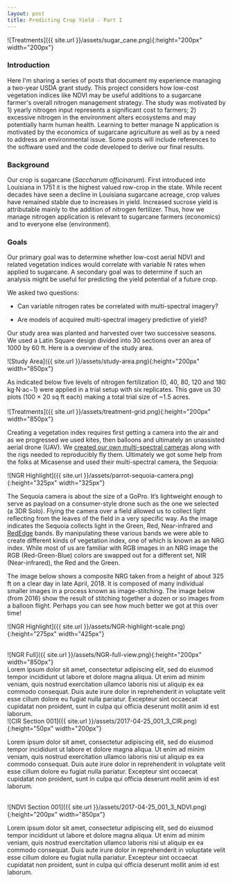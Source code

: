 ```yaml
---
layout: post
title: Predicting Crop Yield - Part I
---
```


![Treatments]({{ site.url }}/assets/sugar_cane.png){:height="200px" width="200px"} 

### Introduction

Here I'm sharing a series of posts that document my experience managing a two-year USDA grant study. This project considers how low-cost vegetation indices like NDVI may be useful additions to a sugarcane farmer's overall nitrogen management strategy. The study was motivated by 1) yearly nitrogen input represents a significant cost to farmers; 2) excessive nitrogen in the environment alters ecosystems and may potentially harm human health. Learning to better manage N application is motivated by the economics of sugarcane agriculture as well as by a need to address an environmental issue. Some posts will include references to the software used and the code developed to derive our final results.   

### Background

Our crop is sugarcane (*Saccharum officinarum*). First introduced into Louisiana in 1751 it is the highest valued row-crop in the state. While recent decades have seen a decline in Louisiana sugarcane acreage, crop values have remained stable due to increases in yield. Increased sucrose yield is attributable mainly to the addition of nitrogen fertilizer. Thus, how we manage nitrogen application is relevant to sugarcane farmers (economics) and to everyone else (environment). 
 
### Goals
Our primary goal was to determine whether low-cost aerial NDVI and related vegetation indices would correlate with variable N rates when applied to sugarcane. A secondary goal was to determine if such an analysis might be useful for predicting the yield potential of a future crop.

We asked two questions:

* Can variable nitrogen rates be correlated with multi-spectral imagery?

* Are models of acquired multi-spectral imagery predictive of yield?


Our study area was planted and harvested over two successive seasons. We used a Latin Square design divided into 30 sections over an area of 1000 by 60 ft. Here is a overview of the study area.

![Study Area]({{ site.url }}/assets/study-area.png){:height="200px" width="850px"} 

As indicated below five levels of nitrogen fertilization (0, 40, 80, 120 and 180 kg·N·ac−1) were applied in a trial setup with six replicates. This gave us 30 plots (100 × 20 sq ft each) making a total trial size of ~1.5 acres.
<br />  
![Treatments]({{ site.url }}/assets/treatment-grid.png){:height="200px" width="850px"} 
<br />  

Creating a vegetation index requires first getting a camera into the air and as we progressed we used kites, then balloons and ultimately an unassisted aerial drone (UAV). We [created our own multi-spectral cameras](https://publiclab.org/wiki/near-infrared-camera) along with the rigs needed to reproducibly fly them. Ultimately we got some help from the folks at Micasense and used their multi-spectral camera, the Sequoia:

![NGR Highlight]({{ site.url }}/assets/parrot-sequoia-camera.png){:height="325px" width="325px"}

The Sequoia camera is about the size of a GoPro. It’s lightweight enough to serve as payload on a consumer-style drone such as the one we selected (a 3DR Solo). Flying the camera over a field allowed us to collect light reflecting from the leaves of the field in a very specific way. As the image indicates the Sequoia collects light in the Green, Red, Near-infrared and [RedEdge](https://en.wikipedia.org/wiki/Red_edge) bands. By manipulating these various bands we were able to create different kinds of vegetation index, one of which is known as an NRG index. While most of us are familiar with RGB images in an NRG image the RGB (Red-Green-Blue) colors are swapped out for a different set, NIR (Near-infrared), the Red and the Green.

The image below shows a composite NRG taken from a height of about 325 ft on a clear day in late April, 2018. It is composed of many individual smaller images in a process known as image-stitching. The image below (from 2016) show the result of stitching together a dozen or so images from a balloon flight. Perhaps you can see how much better we got at this over time! 

![NGR Highlight]({{ site.url }}/assets/NGR-highlight-scale.png){:height="275px" width="425px"}
<br />  

<!-- {% highlight python %} {% endhighlight %} -->
<script src="https://gist.github.com/geraldmc/1d3f059a33a30caf73a7f0446892f76f.js"></script>
<br />  
![NGR Full]({{ site.url }}/assets/NGR-full-view.png){:height="200px" width="850px"} 
<br />  
Lorem ipsum dolor sit amet, consectetur adipiscing elit, sed do eiusmod tempor incididunt ut labore et dolore magna aliqua. Ut enim ad minim veniam, quis nostrud exercitation ullamco laboris nisi ut aliquip ex ea commodo consequat. Duis aute irure dolor in reprehenderit in voluptate velit esse cillum dolore eu fugiat nulla pariatur. Excepteur sint occaecat cupidatat non proident, sunt in culpa qui officia deserunt mollit anim id est laborum.

<br />  
![CIR Section 001]({{ site.url }}/assets/2017-04-25_001_3_CIR.png){:height="50px" width="200px"} 
<br />  

Lorem ipsum dolor sit amet, consectetur adipiscing elit, sed do eiusmod tempor incididunt ut labore et dolore magna aliqua. Ut enim ad minim veniam, quis nostrud exercitation ullamco laboris nisi ut aliquip ex ea commodo consequat. Duis aute irure dolor in reprehenderit in voluptate velit esse cillum dolore eu fugiat nulla pariatur. Excepteur sint occaecat cupidatat non proident, sunt in culpa qui officia deserunt mollit anim id est laborum.

<br />  
![NDVI Section 001]({{ site.url }}/assets/2017-04-25_001_3_NDVI.png){:height="200px" width="850px"} 
<br />  

Lorem ipsum dolor sit amet, consectetur adipiscing elit, sed do eiusmod tempor incididunt ut labore et dolore magna aliqua. Ut enim ad minim veniam, quis nostrud exercitation ullamco laboris nisi ut aliquip ex ea commodo consequat. Duis aute irure dolor in reprehenderit in voluptate velit esse cillum dolore eu fugiat nulla pariatur. Excepteur sint occaecat cupidatat non proident, sunt in culpa qui officia deserunt mollit anim id est laborum.